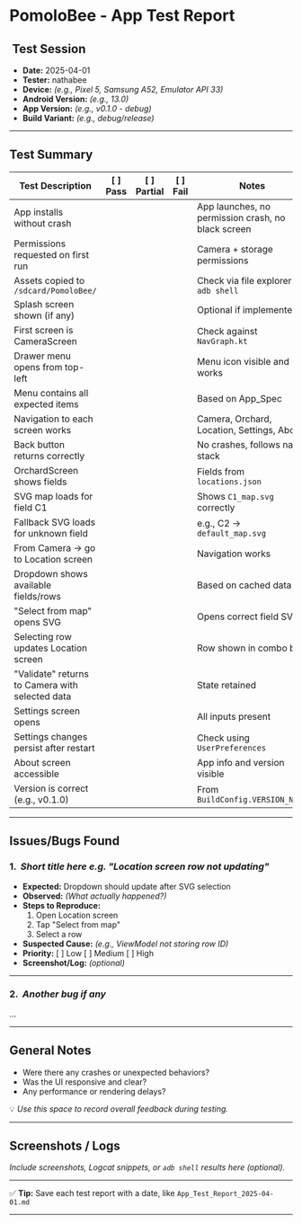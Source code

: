 # PomoloBee - App Test Report

## ️ Test Session
- **Date:** 2025-04-01
- **Tester:** nathabee
- **Device:** *(e.g., Pixel 5, Samsung A52, Emulator API 33)*
- **Android Version:** *(e.g., 13.0)*
- **App Version:** *(e.g., v0.1.0 - debug)*
- **Build Variant:** *(e.g., debug/release)*

---

## Test Summary

| Test Description | [ ] Pass | [ ] Partial | [ ] Fail | Notes |
|------------------|----------|-------------|----------|-------|
| App installs without crash | | | | App launches, no permission crash, no black screen |
| Permissions requested on first run | | | | Camera + storage permissions |
| Assets copied to `/sdcard/PomoloBee/` | | | | Check via file explorer or `adb shell` |
| Splash screen shown (if any) | | | | Optional if implemented |
| First screen is CameraScreen | | | | Check against `NavGraph.kt` |
| Drawer menu opens from top-left | | | | Menu icon visible and works |
| Menu contains all expected items | | | | Based on App_Spec |
| Navigation to each screen works | | | | Camera, Orchard, Location, Settings, About |
| Back button returns correctly | | | | No crashes, follows nav stack |
| OrchardScreen shows fields | | | | Fields from `locations.json` |
| SVG map loads for field C1 | | | | Shows `C1_map.svg` correctly |
| Fallback SVG loads for unknown field | | | | e.g., C2 → `default_map.svg` |
| From Camera → go to Location screen | | | | Navigation works |
| Dropdown shows available fields/rows | | | | Based on cached data |
| "Select from map" opens SVG | | | | Opens correct field SVG |
| Selecting row updates Location screen | | | | Row shown in combo box |
| "Validate" returns to Camera with selected data | | | | State retained |
| Settings screen opens | | | | All inputs present |
| Settings changes persist after restart | | | | Check using `UserPreferences` |
| About screen accessible | | | | App info and version visible |
| Version is correct (e.g., v0.1.0) | | | | From `BuildConfig.VERSION_NAME` |

---

## Issues/Bugs Found

### 1. ️ *Short title here e.g. "Location screen row not updating"*
- **Expected:** Dropdown should update after SVG selection
- **Observed:** *(What actually happened?)*
- **Steps to Reproduce:**
  1. Open Location screen
  2. Tap "Select from map"
  3. Select a row
- **Suspected Cause:** *(e.g., ViewModel not storing row ID)*
- **Priority:** [ ] Low [ ] Medium [ ] High
- **Screenshot/Log:** *(optional)*

---

### 2. ️ *Another bug if any*

...

---

## General Notes

- Were there any crashes or unexpected behaviors?
- Was the UI responsive and clear?
- Any performance or rendering delays?

💡 *Use this space to record overall feedback during testing.*

---

## Screenshots / Logs

*Include screenshots, Logcat snippets, or `adb shell` results here (optional).*

---

✅ **Tip:** Save each test report with a date, like `App_Test_Report_2025-04-01.md`

---

